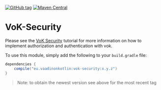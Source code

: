 [![GitHub tag](https://img.shields.io/github/tag/mvysny/vaadin-on-kotlin.svg)](https://github.com/mvysny/vaadin-on-kotlin/tags)
[![Maven Central](https://maven-badges.herokuapp.com/maven-central/eu.vaadinonkotlin/vok-security/badge.svg)](https://maven-badges.herokuapp.com/maven-central/eu.vaadinonkotlin/vok-security)

# VoK-Security

Please see the [VoK Security](https://www.vaadinonkotlin.eu//security/) tutorial for more information
on how to implement authorization and authentication with vok.

To use this module, simply add the following to your `build.gradle` file:

```groovy
dependencies {
    compile("eu.vaadinonkotlin:vok-security:x.y.z")
}
```

> Note: to obtain the newest version see above for the most recent tag
